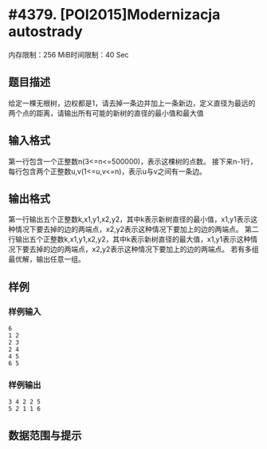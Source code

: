 # #4379. [POI2015]Modernizacja autostrady

内存限制：256 MiB时间限制：40 Sec

## 题目描述

给定一棵无根树，边权都是1，请去掉一条边并加上一条新边，定义直径为最远的两个点的距离，请输出所有可能的新树的直径的最小值和最大值

## 输入格式

第一行包含一个正整数n(3<=n<=500000)，表示这棵树的点数。
接下来n-1行，每行包含两个正整数u,v(1<=u,v<=n)，表示u与v之间有一条边。

## 输出格式

第一行输出五个正整数k,x1,y1,x2,y2，其中k表示新树直径的最小值，x1,y1表示这种情况下要去掉的边的两端点，x2,y2表示这种情况下要加上的边的两端点。
第二行输出五个正整数k,x1,y1,x2,y2，其中k表示新树直径的最大值，x1,y1表示这种情况下要去掉的边的两端点，x2,y2表示这种情况下要加上的边的两端点。
若有多组最优解，输出任意一组。

## 样例

### 样例输入

    
    6
    1 2
    2 3
    2 4
    4 5
    6 5
    

### 样例输出

    
    3 4 2 2 5
    5 2 1 1 6
    
    

## 数据范围与提示
